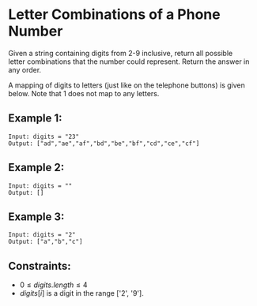 # Letter Combinations of a Phone Number

Given a string containing digits from 2-9 inclusive, return all possible  
letter combinations that the number could represent. Return the answer in  
any order.

A mapping of digits to letters (just like on the telephone buttons) is given  
below. Note that 1 does not map to any letters.

 

## Example 1:

    Input: digits = "23"
    Output: ["ad","ae","af","bd","be","bf","cd","ce","cf"]

## Example 2:

    Input: digits = ""
    Output: []

## Example 3:

    Input: digits = "2"
    Output: ["a","b","c"]

 

## Constraints:

* $0 \le digits.length \le 4$
* $digits[i]$ is a digit in the range ['2', '9'].

